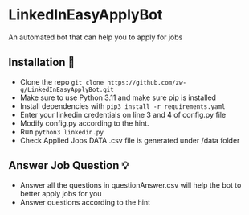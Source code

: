 # LinkedInEasyApplyBot
An automated bot that can help you to apply for jobs

## Installation 🔌

- Clone the repo `git clone https://github.com/zw-g/LinkedInEasyApplyBot.git`
- Make sure to use Python 3.11 and make sure pip is installed
- Install dependencies with `pip3 install -r requirements.yaml`
- Enter your linkedin credentials on line 3 and 4 of config.py file
- Modify config.py according to the hint.
- Run `python3 linkedin.py`
- Check Applied Jobs DATA .csv file is generated under /data folder

## Answer Job Question 💡

- Answer all the questions in questionAnswer.csv will help the bot to better apply jobs for you
- Answer questions according to the hint
